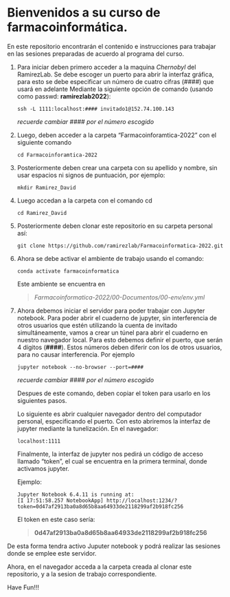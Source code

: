 # Bienvenidos a su curso de farmacoinformática.

En este repositorio encontrarán el contenido e instrucciones para trabajar en las sesiones preparadas de acuerdo al programa del curso.

1. Para iniciar deben primero acceder a la maquina *Chernobyl* del RamirezLab.
   Se debe escoger un puerto para abrir la interfaz gráfica, para esto se debe especificar un número de cuatro cifras (_####_) que usará en adelante
   Mediante la siguiente opción de comando (usando como passwd: **ramirezlab2022**):

   ```console
   ssh -L 1111:localhost:#### invitado1@152.74.100.143
   ```

   _recuerde cambiar #### por el número escogido_
2. Luego, deben acceder a la carpeta “Farmacoinforamtica-2022” con el siguiente comando

   ```console
   cd Farmacoinforamtica-2022
   ```
3. Posteriormente deben crear una carpeta con su apellido y nombre, sin usar espacios ni signos de puntuación, por ejemplo:

   ```console
   mkdir Ramirez_David
   ```
4. Luego accedan a la carpeta con el comando cd

   ```console
   cd Ramirez_David
   ```
5. Posteriormente deben clonar este repositorio en su carpeta personal así:

   ```console
   git clone https://github.com/ramirezlab/Farmacoinformatica-2022.git
   ```
6. Ahora se debe activar el ambiente de trabajo usando el comando:

   ```console
   conda activate farmacoinformatica
   ```

   Este ambiente se encuentra en

   > *Farmacoinformatica-2022/00-Documentos/00-env/env.yml*
   >
7. Ahora debemos iniciar el servidor para poder trabajar con Jupyter notebook. Para poder abrir el cuaderno de jupyter, sin interferencia de otros usuarios que estén utilizando la cuenta de invitado simultáneamente, vamos a crear un túnel para abrir el cuaderno en nuestro navegador local. Para esto debemos definir el puerto, que serán 4 dígitos (**####**). Estos números deben diferir con los de otros usuarios, para no causar interferencia. Por ejemplo

   ```console
   jupyter notebook --no-browser --port=####
   ```

   _recuerde cambiar #### por el número escogido_

   Despues de este comando, deben copiar el token para usarlo en los siguientes pasos.

   Lo siguiente es abrir cualquier navegador dentro del computador personal, especificando el puerto. Con esto abriremos la interfaz de jupyter mediante la tunelización. En el navegador:

   ```console
   localhost:1111
   ```

   Finalmente, la interfaz de jupyter nos pedirá un código de acceso llamado “token”, el cual se encuentra en la primera terminal, donde activamos jupyter.

   Ejemplo:

   ```console
   Jupyter Notebook 6.4.11 is running at: 
   [I 17:51:58.257 NotebookApp] http://localhost:1234/?token=0d47af2913ba0a8d65b8aa64933de2118299af2b918fc256
   ```

   El token en este caso sería:

   > **0d47af2913ba0a8d65b8aa64933de2118299af2b918fc256**
   >

De esta forma tendra activo Juputer notebook y podrá realizar las sesiones donde se emplee este servidor.

Ahora, en el navegador acceda a la carpeta creada al clonar este repositorio, y a la sesion de trabajo correspondiente.

Have Fun!!!
